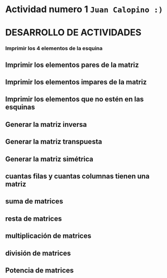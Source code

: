 # Actividad numero 1        `Juan Calopino :)`
# DESARROLLO DE ACTIVIDADES
### Imprimir los 4 elementos de la esquina
## Imprimir los elementos pares de la matriz
## Imprimir los elementos impares de la matriz
## Imprimir los elementos que no estén en las esquinas
## Generar la matriz inversa
## Generar la matriz transpuesta
## Generar la matriz simétrica
## cuantas filas y cuantas columnas tienen una matriz
## suma de matrices
## resta de matrices
## multiplicación de matrices
## división de matrices
## Potencia de matrices

